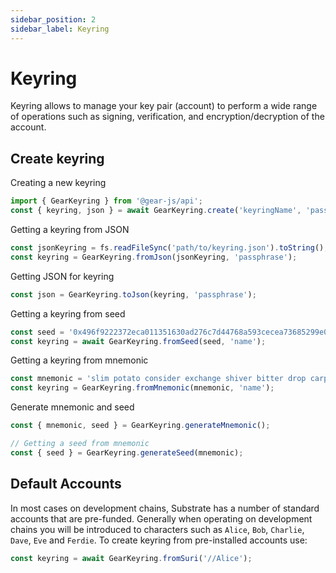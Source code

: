 ```yaml
---
sidebar_position: 2
sidebar_label: Keyring
---
```


# Keyring

Keyring allows to manage your key pair (account) to perform a wide range of operations such as signing, verification, and encryption/decryption of the account.


## Create keyring

Creating a new keyring

```javascript
import { GearKeyring } from '@gear-js/api';
const { keyring, json } = await GearKeyring.create('keyringName', 'passphrase');
```

Getting a keyring from JSON

```javascript
const jsonKeyring = fs.readFileSync('path/to/keyring.json').toString();
const keyring = GearKeyring.fromJson(jsonKeyring, 'passphrase');
```

Getting JSON for keyring

```javascript
const json = GearKeyring.toJson(keyring, 'passphrase');
```

Getting a keyring from seed

```javascript
const seed = '0x496f9222372eca011351630ad276c7d44768a593cecea73685299e06acef8c0a';
const keyring = await GearKeyring.fromSeed(seed, 'name');
```

Getting a keyring from mnemonic

```javascript
const mnemonic = 'slim potato consider exchange shiver bitter drop carpet helmet unfair cotton eagle';
const keyring = GearKeyring.fromMnemonic(mnemonic, 'name');
```

Generate mnemonic and seed

```javascript
const { mnemonic, seed } = GearKeyring.generateMnemonic();

// Getting a seed from mnemonic
const { seed } = GearKeyring.generateSeed(mnemonic);
```

## Default Accounts

In most cases on development chains, Substrate has a number of standard accounts that are pre-funded. Generally when operating on development chains you will be introduced to characters such as `Alice`, `Bob`, `Charlie`, `Dave`, `Eve` and `Ferdie`. To create keyring from pre-installed accounts use:

```javascript
const keyring = await GearKeyring.fromSuri('//Alice');
```

